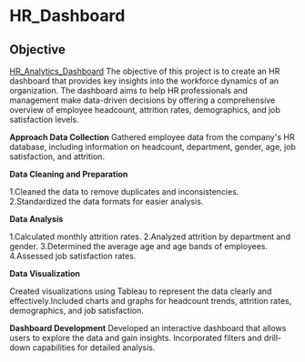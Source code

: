 # HR_Dashboard
## Objective
[HR_Analytics_Dashboard](https://public.tableau.com/app/profile/clement.zare/viz/HRAnalyticsDashboard_17212057077110/HRAnalyticsDashboard)
The objective of this project is to create an HR dashboard that provides key insights into the workforce dynamics of an organization. The dashboard aims to help HR professionals and management make data-driven decisions by offering a comprehensive overview of employee headcount, attrition rates, demographics, and job satisfaction levels.

**Approach
Data Collection**
Gathered employee data from the company's HR database, including information on headcount, department, gender, age, job satisfaction, and attrition.

**Data Cleaning and Preparation**

1.Cleaned the data to remove duplicates and inconsistencies.
2.Standardized the data formats for easier analysis.

**Data Analysis**

1.Calculated monthly attrition rates.
2.Analyzed attrition by department and gender.
3.Determined the average age and age bands of employees.
4.Assessed job satisfaction rates.

**Data Visualization**

Created visualizations using Tableau to represent the data clearly and effectively.Included charts and graphs for headcount trends, attrition rates, demographics, and job satisfaction.

**Dashboard Development**
Developed an interactive dashboard that allows users to explore the data and gain insights.
Incorporated filters and drill-down capabilities for detailed analysis.
